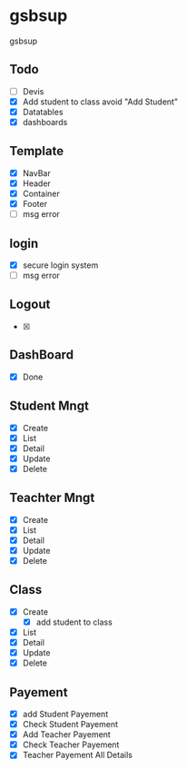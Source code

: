 # gsbsup
gsbsup

## Todo
- [ ] Devis
- [x] Add student to class avoid "Add Student"
- [x] Datatables
- [x] dashboards

## Template
- [x] NavBar
- [x] Header
- [x] Container
- [x] Footer
- [ ] msg error

## login
- [x] secure login system
- [ ] msg error

## Logout
- [x]

## DashBoard
- [x] Done

## Student Mngt
- [x] Create
- [x] List
- [x] Detail
- [x] Update
- [x] Delete

## Teachter Mngt
- [x] Create
- [x] List
- [x] Detail
- [x] Update
- [x] Delete

## Class
- [x] Create
  - [x] add student to class
- [x] List
- [x] Detail
- [x] Update
- [x] Delete

## Payement
- [x] add Student Payement
- [x] Check Student Payement
- [x] Add Teacher Payement
- [x] Check Teacher Payement
- [x] Teacher Payement All Details
